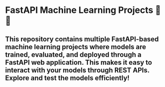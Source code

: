 # FastAPI Machine Learning Projects 🧠🚀

## This repository contains multiple FastAPI-based machine learning projects where models are trained, evaluated, and deployed through a FastAPI web application. This makes it easy to interact with your models through REST APIs. Explore and test the models efficiently!
